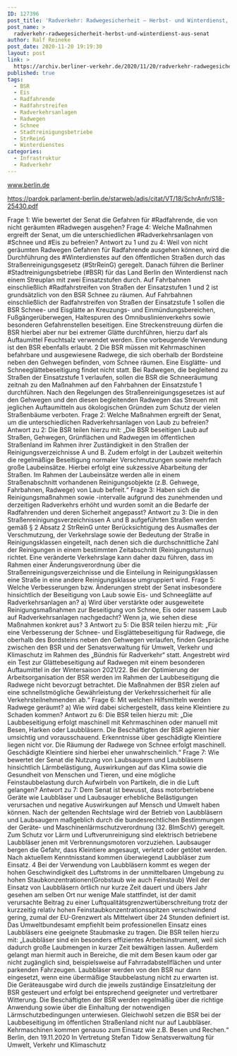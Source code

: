 ```yaml
---
ID: 127396
post_title: 'Radverkehr: Radwegesicherheit – Herbst- und Winterdienst, aus Senat'
post_name: >
  radverkehr-radwegesicherheit-herbst-und-winterdienst-aus-senat
author: Ralf Reineke
post_date: 2020-11-20 19:19:30
layout: post
link: >
  https://archiv.berliner-verkehr.de/2020/11/20/radverkehr-radwegesicherheit-herbst-und-winterdienst-aus-senat/
published: true
tags:
  - BSR
  - Eis
  - Radfahrende
  - Radfahrstreifen
  - Radverkehrsanlagen
  - Radwegen
  - Schnee
  - Stadtreinigungsbetriebe
  - StrReinG
  - Winterdienstes
categories:
  - Infrastruktur
  - Radverkehr
---
```

www.berlin.de

https://pardok.parlament-berlin.de/starweb/adis/citat/VT/18/SchrAnfr/S18-25430.pdf

Frage 1:
Wie bewertet der Senat die Gefahren für #Radfahrende, die von nicht geräumten #Radwegen ausgehen?
Frage 4:
Welche Maßnahmen ergreift der Senat, um die unterschiedlichen #Radverkehrsanlagen von #Schnee und #Eis
zu befreien?
Antwort zu 1 und zu 4:
Weil von nicht geräumten Radwegen Gefahren für Radfahrende ausgehen können, wird
die Durchführung des #Winterdienstes auf den öffentlichen Straßen durch das
Straßenreinigungsgesetz (#StrReinG) geregelt. Danach führen die Berliner
#Stadtreinigungsbetriebe (#BSR) für das Land Berlin den Winterdienst nach einem Streuplan
mit zwei Einsatzstufen durch. Auf Fahrbahnen einschließlich #Radfahrstreifen von Straßen
der Einsatzstufen 1 und 2 ist grundsätzlich von den BSR Schnee zu räumen.
Auf Fahrbahnen einschließlich der Radfahrstreifen von Straßen der Einsatzstufe 1 sollen
die BSR Schnee- und Eisglätte an Kreuzungs- und Einmündungsbereichen,
Fußgängerüberwegen, Haltespuren des Omnibuslinienverkehrs sowie besonderen
Gefahrenstellen beseitigen. Eine Streckenstreuung dürfen die BSR hierbei aber nur bei
extremer Glätte durchführen, hierzu darf als Auftaumittel Feuchtsalz verwendet werden.
Eine vorbeugende Verwendung ist den BSR ebenfalls erlaubt.
2
Die BSR müssen mit Kehrmaschinen befahrbare und ausgewiesene Radwege, die sich
oberhalb der Bordsteine neben den Gehwegen befinden, vom Schnee räumen. Eine
Eisglätte- und Schneeglättebeseitigung findet nicht statt. Bei Radwegen, die begleitend zu
Straßen der Einsatzstufe 1 verlaufen, sollen die BSR die Schneeräumung zeitnah zu den
Maßnahmen auf den Fahrbahnen der Einsatzstufe 1 durchführen.
Nach den Regelungen des Straßenreinigungsgesetzes ist auf den Gehwegen und den
diesen begleitenden Radwegen das Streuen mit jeglichen Auftaumitteln aus ökologischen
Gründen zum Schutz der vielen Straßenbäume verboten.
Frage 2:
Welche Maßnahmen ergreift der Senat, um die unterschiedlichen Radverkehrsanlagen von Laub zu
befreien?
Antwort zu 2:
Die BSR teilen hierzu mit:
„Die BSR beseitigen Laub auf Straßen, Gehwegen, Grünflächen und Radwegen im
öffentlichen Straßenland im Rahmen ihrer Zuständigkeit in den Straßen der
Reinigungsverzeichnisse A und B. Zudem erfolgt in der Laubzeit weiterhin die
regelmäßige Beseitigung normaler Verschmutzungen sowie mehrfach große
Laubeinsätze. Hierbei erfolgt eine sukzessive Abarbeitung der Straßen. Im Rahmen der
Laubeinsätze werden alle in einem Straßenabschnitt vorhandenen Reinigungsobjekte
(z.B. Gehwege, Fahrbahnen, Radwege) von Laub befreit.“
Frage 3:
Haben sich die Reinigungsmaßnahmen sowie -intervalle aufgrund des zunehmenden und derzeitigen
Radverkehrs erhöht und wurden somit an die Bedarfe der Radfahrenden und deren Sicherheit angepasst?
Antwort zu 3:
Die in den Straßenreinigungsverzeichnissen A und B aufgeführten Straßen werden gemäß
§ 2 Absatz 2 StrReinG unter Berücksichtigung des Ausmaßes der Verschmutzung, der
Verkehrslage sowie der Bedeutung der Straße in Reinigungsklassen eingeteilt, nach
denen sich die durchschnittliche Zahl der Reinigungen in einem bestimmten Zeitabschnitt
(Reinigungsturnus) richtet.
Eine veränderte Verkehrslage kann daher dazu führen, dass im Rahmen einer
Änderungsverordnung über die Straßenreinigungsverzeichnisse und die Einteilung in
Reinigungsklassen eine Straße in eine andere Reinigungsklasse umgruppiert wird.
Frage 5:
Welche Verbesserungen bzw. Änderungen strebt der Senat insbesondere hinsichtlich der Beseitigung von
Laub sowie Eis- und Schneeglätte auf Radverkehrsanlagen an?
a) Wird über verstärkte oder ausgeweitete Reinigungsmaßnahmen zur Beseitigung von Schnee, Eis oder
nassem Laub auf Radverkehrsanlagen nachgedacht? Wenn ja, wie sehen diese Maßnahmen konkret aus?
3
Antwort zu 5:
Die BSR teilen hierzu mit:
„Für eine Verbesserung der Schnee- und Eisglättebeseitigung für Radwege, die oberhalb
des Bordsteins neben den Gehwegen verlaufen, finden Gespräche zwischen den BSR
und der Senatsverwaltung für Umwelt, Verkehr und Klimaschutz im Rahmen des „Bündnis
für Radverkehr“ statt. Angestrebt wird ein Test zur Glättebeseitigung auf Radwegen mit
einem besonderen Auftaumittel in der Wintersaison 2021/22.
Bei der Optimierung der Arbeitsorganisation der BSR werden im Rahmen der
Laubbeseitigung die Radwege nicht bevorzugt betrachtet. Die Maßnahmen der BSR zielen
auf eine schnellstmögliche Gewährleistung der Verkehrssicherheit für alle
Verkehrsteilnehmenden ab.“
Frage 6:
Mit welchen Hilfsmitteln werden Radwege geräumt?
a) Wie wird dabei sichergestellt, dass keine Kleintiere zu Schaden kommen?
Antwort zu 6:
Die BSR teilen hierzu mit:
„Die Laubbeseitigung erfolgt maschinell mit Kehrmaschinen oder manuell mit Besen,
Harken oder Laubbläsern. Die Beschäftigten der BSR agieren hier umsichtig und
vorausschauend. Erkenntnisse über geschädigte Kleintiere liegen nicht vor.
Die Räumung der Radwege von Schnee erfolgt maschinell. Geschädigte Kleintiere sind
hierbei eher unwahrscheinlich.“
Frage 7:
Wie bewertet der Senat die Nutzung von Laubsaugern und Laubbläsern hinsichtlich Lärmbelästigung,
Auswirkungen auf das Klima sowie die Gesundheit von Menschen und Tieren, und eine mögliche
Feinstaubbelastung durch Aufwirbeln von Partikeln, die in die Luft gelangen?
Antwort zu 7:
Dem Senat ist bewusst, dass motorbetriebene Geräte wie Laubbläser und Laubsauger
erhebliche Belästigungen verursachen und negative Auswirkungen auf Mensch und
Umwelt haben können.
Nach der geltenden Rechtslage wird der Betrieb von Laubbläsern und Laubsaugern
maßgeblich durch die bundesrechtlichen Bestimmungen der Geräte- und
Maschinenlärmschutzverordnung (32. BImSchV) geregelt. Zum Schutz vor Lärm und
Luftverunreinigung sind elektrisch betriebene Laubbläser jenen mit Verbrennungsmotoren
vorzuziehen.
Laubsauger bergen die Gefahr, dass Kleintiere angesaugt, verletzt oder getötet werden.
Nach aktuellem Kenntnisstand kommen überwiegend Laubbläser zum Einsatz.
4
Bei der Verwendung von Laubbläsern kommt es wegen der hohen Geschwindigkeit des
Luftstroms in der unmittelbaren Umgebung zu hohen Staubkonzentrationen(Grobstaub wie
auch Feinstaub) Weil der Einsatz von Laubbläsern örtlich nur kurze Zeit dauert und übers
Jahr gesehen am selben Ort nur wenige Male stattfindet, ist der damit verursachte Beitrag
zu einer Luftqualitätsgrenzwertüberschreitung trotz der kurzzeitig relativ hohen
Feinstaubkonzentrationsspitzen verschwindend gering, zumal der EU-Grenzwert als
Mittelwert über 24 Stunden definiert ist. Das Umweltbundesamt empfiehlt beim
professionellen Einsatz eines Laubbläsers eine geeignete Staubmaske zu tragen.
Die BSR teilen hierzu mit:
„Laubbläser sind ein besonders effizientes Arbeitsinstrument, weil sich dadurch große
Laubmengen in kurzer Zeit bewältigen lassen. Außerdem gelangt man hiermit auch in
Bereiche, die mit dem Besen kaum oder gar nicht zugänglich sind, beispielsweise auf
Fahrradabstellflächen und unter parkenden Fahrzeugen.
Laubbläser werden von den BSR nur dann eingesetzt, wenn eine übermäßige
Staubbelastung nicht zu erwarten ist. Die Geräteausgabe wird durch die jeweils
zuständige Einsatzleitung der BSR gesteuert und erfolgt bei entsprechend geeigneter und
vertretbarer Witterung. Die Beschäftigten der BSR werden regelmäßig über die richtige
Anwendung sowie über die Einhaltung der notwendigen Lärmschutzbedingungen
unterwiesen.
Gleichwohl setzen die BSR bei der Laubbeseitigung im öffentlichen Straßenland nicht nur
auf Laubbläser. Kehrmaschinen kommen genauso zum Einsatz wie z.B. Besen und
Rechen.“
Berlin, den 19.11.2020
In Vertretung
Stefan Tidow
Senatsverwaltung für
Umwelt, Verkehr und Klimaschutz
